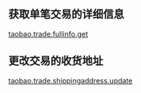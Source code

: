 ## 获取单笔交易的详细信息

[taobao.trade.fullinfo.get](https://open.taobao.com/api.htm?docId=54&docType=2)


## 更改交易的收货地址

[taobao.trade.shippingaddress.update](https://open.taobao.com/api.htm?docId=241&docType=2)



